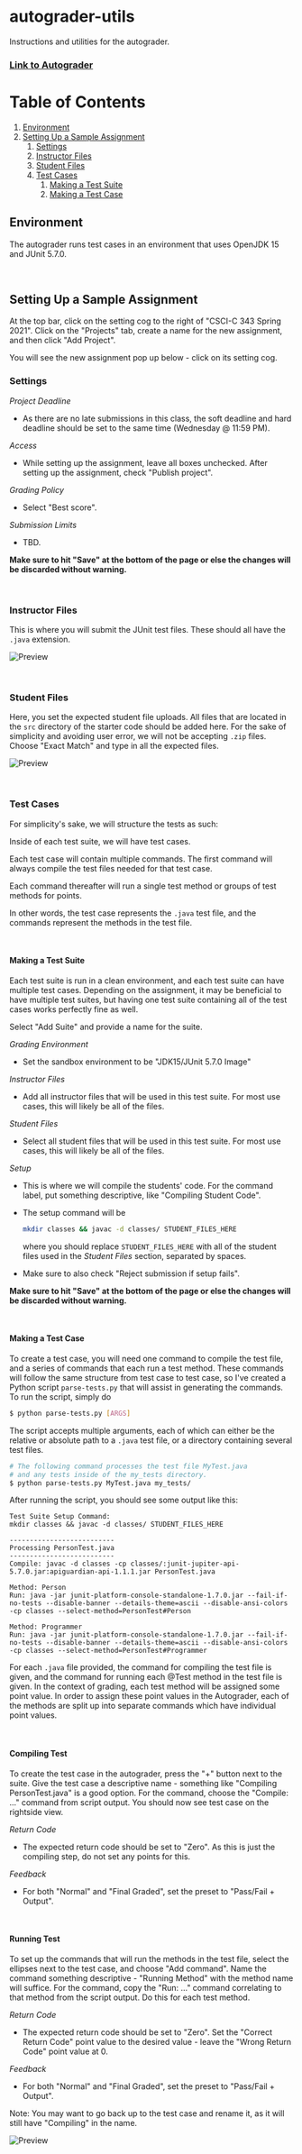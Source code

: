 # autograder-utils
Instructions and utilities for the autograder.

### [Link to Autograder](https://autograder.sice.indiana.edu/web/course_admin/18)

# Table of Contents
1. [Environment](#environment)
2. [Setting Up a Sample Assignment](#setting-up-a-sample-assignment)
    1. [Settings](#settings)
    2. [Instructor Files](#instructor-files)
    3. [Student Files](#student-files)
    4. [Test Cases](#test-cases)
        1. [Making a Test Suite](#making-a-test-suite)
        2. [Making a Test Case](#making-a-test-case)

## Environment
The autograder runs test cases in an environment that uses OpenJDK 15 and JUnit 5.7.0.

&nbsp;

## Setting Up a Sample Assignment
At the top bar, click on the setting cog to the right of "CSCI-C 343 Spring 2021". Click on the "Projects" tab, create a name for the new assignment, and then click "Add Project".

You will see the new assignment pop up below - click on its setting cog.

### Settings 
*Project Deadline*

- As there are no late submissions in this class, the soft deadline and hard deadline should be set to the same time (Wednesday @ 11:59 PM).

*Access*

- While setting up the assignment, leave all boxes unchecked. After setting up the assignment, check "Publish project".

*Grading Policy*

- Select "Best score".

*Submission Limits*

- TBD.

**Make sure to hit "Save" at the bottom of the page or else the changes will be discarded without warning.**

&nbsp;

### Instructor Files
This is where you will submit the JUnit test files. These should all have the `.java` extension.

![Preview](https://i.imgur.com/Jy2qhwn.png)

&nbsp;

### Student Files
Here, you set the expected student file uploads. All files that are located in the `src` directory of the starter code should be added here. For the sake of simplicity and avoiding user error, we will not be accepting `.zip` files. Choose "Exact Match" and type in all the expected files.

![Preview](https://i.imgur.com/DZzT9DR.png)

&nbsp;

### Test Cases
For simplicity's sake, we will structure the tests as such:

Inside of each test suite, we will have test cases.

Each test case will contain multiple commands. The first command will always compile the test files needed for that test case.

Each command thereafter will run a single test method or groups of test methods for points.

In other words, the test case represents the `.java` test file, and the commands represent the methods in the test file.

&nbsp;

#### Making a Test Suite
Each test suite is run in a clean environment, and each test suite can have multiple test cases. Depending on the assignment, it may be beneficial to have multiple test suites, but having one test suite containing all of the test cases works perfectly fine as well.

Select "Add Suite" and provide a name for the suite.

*Grading Environment*

- Set the sandbox environment to be "JDK15/JUnit 5.7.0 Image"

*Instructor Files*

- Add all instructor files that will be used in this test suite. For most use cases, this will likely be all of the files.

*Student Files*

- Select all student files that will be used in this test suite. For most use cases, this will likely be all of the files.

*Setup*

- This is where we will compile the students' code. For the command label, put something descriptive, like "Compiling Student Code".

- The setup command will be
    ```bash
    mkdir classes && javac -d classes/ STUDENT_FILES_HERE
    ```
    where you should replace `STUDENT_FILES_HERE` with all of the student files used in the *Student Files* section, separated by spaces.
    
- Make sure to also check "Reject submission if setup fails".

**Make sure to hit "Save" at the bottom of the page or else the changes will be discarded without warning.**

&nbsp;

#### Making a Test Case
To create a test case, you will need one command to compile the test file, and a series of commands that each run a test method. These commands will follow the same structure from test case to test case, so I've created a Python script `parse-tests.py` that will assist in generating the commands. To run the script, simply do

```bash
$ python parse-tests.py [ARGS]
```

The script accepts multiple arguments, each of which can either be the relative or absolute path to a `.java` test file, or a directory containing several test files.

```bash
# The following command processes the test file MyTest.java
# and any tests inside of the my_tests directory.
$ python parse-tests.py MyTest.java my_tests/
```

After running the script, you should see some output like this:

```
Test Suite Setup Command:
mkdir classes && javac -d classes/ STUDENT_FILES_HERE

--------------------------
Processing PersonTest.java
--------------------------
Compile: javac -d classes -cp classes/:junit-jupiter-api-5.7.0.jar:apiguardian-api-1.1.1.jar PersonTest.java

Method: Person
Run: java -jar junit-platform-console-standalone-1.7.0.jar --fail-if-no-tests --disable-banner --details-theme=ascii --disable-ansi-colors -cp classes --select-method=PersonTest#Person

Method: Programmer
Run: java -jar junit-platform-console-standalone-1.7.0.jar --fail-if-no-tests --disable-banner --details-theme=ascii --disable-ansi-colors -cp classes --select-method=PersonTest#Programmer
```

For each `.java` file provided, the command for compiling the test file is given, and the command for running each @Test method in the test file is given. In the context of grading, each test method will be assigned some point value. In order to assign these point values in the Autograder, each of the methods are split up into separate commands which have individual point values.

&nbsp;

#### Compiling Test
To create the test case in the autograder, press the "+" button next to the suite. Give the test case a descriptive name - something like "Compiling PersonTest.java" is a good option. For the command, choose the "Compile: ..." command from script output. You should now see test case on the rightside view.

*Return Code*

- The expected return code should be set to "Zero". As this is just the compiling step, do not set any points for this.

*Feedback*

- For both "Normal" and "Final Graded", set the preset to "Pass/Fail + Output".

&nbsp;

#### Running Test
To set up the commands that will run the methods in the test file, select the ellipses next to the test case, and choose "Add command". Name the command something descriptive - "Running Method" with the method name will suffice. For the command, copy the "Run: ..." command correlating to that method from the script output. Do this for each test method.

*Return Code*

- The expected return code should be set to "Zero". Set the "Correct Return Code" point value to the desired value - leave the "Wrong Return Code" point value at 0.

*Feedback*

- For both "Normal" and "Final Graded", set the preset to "Pass/Fail + Output".

Note: You may want to go back up to the test case and rename it, as it will still have "Compiling" in the name.

![Preview](https://i.imgur.com/HTl7CYt.png)
